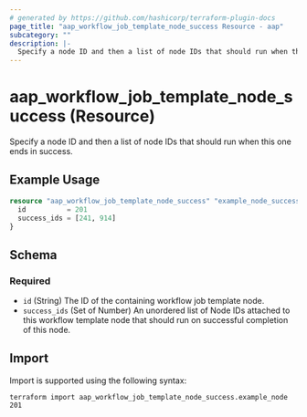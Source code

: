 ```yaml
---
# generated by https://github.com/hashicorp/terraform-plugin-docs
page_title: "aap_workflow_job_template_node_success Resource - aap"
subcategory: ""
description: |-
  Specify a node ID and then a list of node IDs that should run when this one ends in success.
---
```


# aap_workflow_job_template_node_success (Resource)

Specify a node ID and then a list of node IDs that should run when this one ends in success.

## Example Usage

```terraform
resource "aap_workflow_job_template_node_success" "example_node_success" {
  id          = 201
  success_ids = [241, 914]
}
```

<!-- schema generated by tfplugindocs -->
## Schema

### Required

- `id` (String) The ID of the containing workflow job template node.
- `success_ids` (Set of Number) An unordered list of Node IDs attached to this workflow template node that should run on successful completion of this node.

## Import

Import is supported using the following syntax:

```shell
terraform import aap_workflow_job_template_node_success.example_node 201
```
